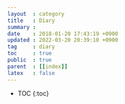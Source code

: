 ```yaml
---
layout  : category
title   : Diary
summary :
date    : 2018-01-20 17:43:19 +0900
updated : 2022-03-20 20:39:10 +0900
tag     : diary
toc     : true
public  : true
parent  : [[index]]
latex   : false
---
```

* TOC
{:toc}





